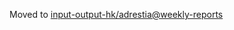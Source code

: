 Moved to [input-output-hk/adrestia@weekly-reports](https://github.com/input-output-hk/adrestia/tree/weekly-reports/2019-09-27)
